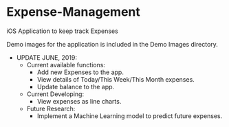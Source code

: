 # Expense-Management
iOS Application to keep track Expenses

Demo images for the application is included in the Demo Images directory.

* UPDATE JUNE, 2019: 
  - Current available functions:
    + Add new Expenses to the app.
    + View details of Today/This Week/This Month expenses.
    + Update balance to the app.
  - Current Developing:
    + View expenses as line charts.
  - Future Research:
    + Implement a Machine Learning model to predict future expenses.

